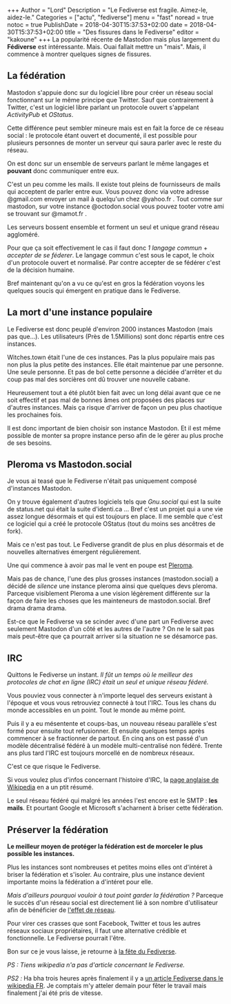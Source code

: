 +++
Author = "Lord"
Description = "Le Fediverse est fragile. Aimez-le, aidez-le."
Categories = ["actu", "fediverse"]
menu = "fast"
noread = true
notoc = true
PublishDate = 2018-04-30T15:37:53+02:00
date = 2018-04-30T15:37:53+02:00
title = "Des fissures dans le Fediverse"
editor = "kakoune"
+++
La popularité récente de Mastodon mais plus largement du **Fédiverse** est intéressante.
Mais.
Ouai fallait mettre un "mais".
Mais, il commence à montrer quelques signes de fissures.

## La fédération
Mastodon s'appuie donc sur du logiciel libre pour créer un réseau social fonctionnant sur le même principe que Twitter.
Sauf que contrairement à Twitter, c'est un logiciel libre parlant un protocole ouvert s'appelant *ActivityPub* et *OStatus*.

Cette différence peut sembler mineure mais est en fait la force de ce réseau social : le protocole étant ouvert et documenté, il est possible pour plusieurs personnes de monter un serveur qui saura parler avec le reste du réseau.

On est donc sur un ensemble de serveurs parlant le même langages et **pouvant** donc communiquer entre eux.

C'est un peu comme les mails.
Il existe tout pleins de fournisseurs de mails qui acceptent de parler entre eux.
Vous pouvez donc via votre adresse @gmail.com envoyer un mail à quelqu'un chez @yahoo.fr .
Tout comme sur mastodon, sur votre instance @octodon.social vous pouvez tooter votre ami se trouvant sur @mamot.fr .

Les serveurs bossent ensemble et forment un seul et unique grand réseau aggloméré.

Pour que ça soit effectivement le cas il faut donc *1 langage commun* + *accepter de se féderer*.
Le langage commun c'est sous le capot, le choix d'un protocole ouvert et normalisé.
Par contre accepter de se fédérer c'est de la décision humaine.

Bref maintenant qu'on a vu ce qu'est en gros la fédération voyons les quelques soucis qui émergent en pratique dans le Fediverse.

## La mort d'une instance populaire
Le Fediverse est donc peuplé d'environ 2000 instances Mastodon (mais pas que…).
Les utilisateurs (Près de 1.5Millions) sont donc répartis entre ces instances.

Witches.town était l'une de ces instances.
Pas la plus populaire mais pas non plus la plus petite des instances.
Elle était maintenue par une personne.
Une seule personne.
Et pas de bol cette personne a décidée d'arrêter et du coup pas mal des sorcières ont dû trouver une nouvelle cabane.

Heureusement tout a été plutôt bien fait avec un long délai avant que ce ne soit effectif et pas mal de bonnes âmes ont proposées des places sur d'autres instances.
Mais ça risque d'arriver de façon un peu plus chaotique les prochaines fois.

Il est donc important de bien choisir son instance Mastodon.
Et il est même possible de monter sa propre instance perso afin de le gérer au plus proche de ses besoins.

## Pleroma vs Mastodon.social
Je vous ai teasé que le Fediverse n'était pas uniquement composé d'instances Mastodon.

On y trouve également d'autres logiciels tels que *Gnu.social* qui est la suite de status.net qui était la suite d'identi.ca …
Bref c'est un projet qui a une vie assez longue désormais et qui est toujours en place.
Il me semble que c'est ce logiciel qui a créé le protocole OStatus (tout du moins ses ancêtres de fork).

Mais ce n'est pas tout.
Le Fediverse grandit de plus en plus désormais et de nouvelles alternatives émergent régulièrement.

Une qui commence à avoir pas mal le vent en poupe est [Pleroma](https://pleroma.social/).

Mais pas de chance, l'une des plus grosses instances (mastodon.social) a décidé de *silence* une instance pleroma ainsi que quelques devs pleroma.
Parceque visiblement Pleroma a une vision légèrement différente sur la façon de faire les choses que les mainteneurs de mastodon.social.
Bref drama drama drama.

Est-ce que le Fediverse va se scinder avec d'une part un Fediverse avec seulement Mastodon d'un côté et les autres de l'autre ?
On ne le sait pas mais peut-être que ça pourrait arriver si la situation ne se désamorce pas.

## IRC
Quittons le Fediverse un instant.
*Il fût un temps où le meilleur des protocoles de chat en ligne (IRC) était un seul et unique réseau féderé.*

Vous pouviez vous connecter à n'importe lequel des serveurs existant à l'époque et vous vous retrouviez connecté à tout l'IRC.
Tous les chans du monde accessibles en un point.
Tout le monde au même point.

Puis il y a eu mésentente et coups-bas, un nouveau réseau parallèle s'est formé pour ensuite tout refusionner.
Et ensuite quelques temps après commencer à se fractionner de partout.
En cinq ans on est passé d'un modèle décentralisé fédéré à un modèle multi-centralisé non fédéré.
Trente ans plus tard l'IRC est toujours morcellé en de nombreux réseaux.

C'est ce que risque le Fediverse.

Si vous voulez plus d'infos concernant l'histoire d'IRC, la [page anglaise de Wikipedia](https://en.wikipedia.org/wiki/Irc#History) en a un ptit résumé.

Le seul réseau fédéré qui malgré les années l'est encore est le SMTP : **les mails**.
Et pourtant Google et Microsoft s'acharnent à briser cette fédération.

## Préserver la fédération
**Le meilleur moyen de protéger la fédération est de morceler le plus possible les instances.**

Plus les instances sont nombreuses et petites moins elles ont d'intéret à briser la fédération et s'isoler.
Au contraire, plus une instance devient importante moins la fédération a d'intéret pour elle.

*Mais d'ailleurs pourquoi vouloir à tout point garder la fédération ?*
Parceque le succès d'un réseau social est directement lié à son nombre d'utilisateur afin de bénéficier de [l'effet de réseau](https://fr.wikipedia.org/wiki/Effet_r%C3%A9seau).

Pour virer ces crasses que sont Facebook, Twitter et tous les autres réseaux sociaux propriétaires, il faut une alternative crédible et fonctionnelle.
Le Fediverse pourrait l'être.

Bon sur ce je vous laisse, je retourne à [la fête du Fediverse](http://fediverse.party/).

*PS : Tiens wikipedia n'a pas d'article concernant le Fediverse.*

*PS2 :* Ha bha trois heures après finalement il y a [un article Fediverse dans le wikipedia FR](https://fr.wikipedia.org/wiki/Fediverse). Je comptais m'y atteler demain pour fêter le travail mais finalement j'ai été pris de vitesse.
